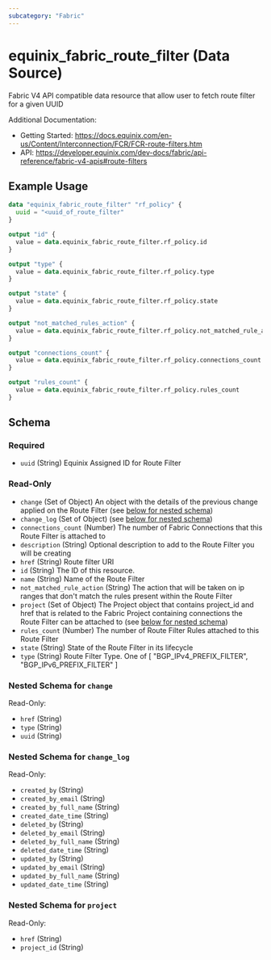 ```yaml
---
subcategory: "Fabric"
---
```


# equinix_fabric_route_filter (Data Source)

Fabric V4 API compatible data resource that allow user to fetch route filter for a given UUID

Additional Documentation:
* Getting Started: https://docs.equinix.com/en-us/Content/Interconnection/FCR/FCR-route-filters.htm
* API: https://developer.equinix.com/dev-docs/fabric/api-reference/fabric-v4-apis#route-filters

## Example Usage

```terraform
data "equinix_fabric_route_filter" "rf_policy" {
  uuid = "<uuid_of_route_filter"
}

output "id" {
  value = data.equinix_fabric_route_filter.rf_policy.id
}

output "type" {
  value = data.equinix_fabric_route_filter.rf_policy.type
}

output "state" {
  value = data.equinix_fabric_route_filter.rf_policy.state
}

output "not_matched_rules_action" {
  value = data.equinix_fabric_route_filter.rf_policy.not_matched_rule_action
}

output "connections_count" {
  value = data.equinix_fabric_route_filter.rf_policy.connections_count
}

output "rules_count" {
  value = data.equinix_fabric_route_filter.rf_policy.rules_count
}
```

<!-- schema generated by tfplugindocs -->
## Schema

### Required

- `uuid` (String) Equinix Assigned ID for Route Filter

### Read-Only

- `change` (Set of Object) An object with the details of the previous change applied on the Route Filter (see [below for nested schema](#nestedatt--change))
- `change_log` (Set of Object) (see [below for nested schema](#nestedatt--change_log))
- `connections_count` (Number) The number of Fabric Connections that this Route Filter is attached to
- `description` (String) Optional description to add to the Route Filter you will be creating
- `href` (String) Route filter URI
- `id` (String) The ID of this resource.
- `name` (String) Name of the Route Filter
- `not_matched_rule_action` (String) The action that will be taken on ip ranges that don't match the rules present within the Route Filter
- `project` (Set of Object) The Project object that contains project_id and href that is related to the Fabric Project containing connections the Route Filter can be attached to (see [below for nested schema](#nestedatt--project))
- `rules_count` (Number) The number of Route Filter Rules attached to this Route Filter
- `state` (String) State of the Route Filter in its lifecycle
- `type` (String) Route Filter Type. One of [ "BGP_IPv4_PREFIX_FILTER", "BGP_IPv6_PREFIX_FILTER" ]

<a id="nestedatt--change"></a>
### Nested Schema for `change`

Read-Only:

- `href` (String)
- `type` (String)
- `uuid` (String)


<a id="nestedatt--change_log"></a>
### Nested Schema for `change_log`

Read-Only:

- `created_by` (String)
- `created_by_email` (String)
- `created_by_full_name` (String)
- `created_date_time` (String)
- `deleted_by` (String)
- `deleted_by_email` (String)
- `deleted_by_full_name` (String)
- `deleted_date_time` (String)
- `updated_by` (String)
- `updated_by_email` (String)
- `updated_by_full_name` (String)
- `updated_date_time` (String)


<a id="nestedatt--project"></a>
### Nested Schema for `project`

Read-Only:

- `href` (String)
- `project_id` (String)
